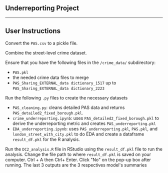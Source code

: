  Underreporting Project
---

---
## User Instructions

Convert the ``PAS.csv`` to a pickle file.

Combine the street-level crime dataset.

Ensure that you have the following files in the ``/crime_data/`` subdirectory:
-  ``PAS.pkl``
-  the needed crime data files to merge
-  ``PAS_Sharing_EXTERNAL_data dictionary_1517`` up to ``PAS_Sharing_EXTERNAL_data dictionary_2223``

Run the following ``.py`` files to create the necessary datasets
-  ``PAS_cleaning.py``: cleans detailed PAS data and returns ``PAS_detailed2_fixed_borough.pkl``.
-  ``crime_underreporting.ipynb``: uses ``PAS_detailed2_fixed_borough.pkl`` to derive the underreporting metric and creates ``PAS_underreporting.pkl``
-  ``EDA_underreporting.ipynb``: uses ``PAS_underreporting.pkl``, ``PAS.pkl``, and ``london_street_with_city.pkl`` to do EDA and create a dataframe ``result_df.pkl`` for the R analysis.

Run the ``DC2_analysis.R`` file in RStudio using the ``result_df.pkl`` file to run the analysis. Change the file path to where ``result_df.pkl`` is saved on your computer. 
Ctrl + A then Ctrl+ Enter. Click "No" on the pop-up box after running. The last 3 outputs are the 3 respectives model's summaries
